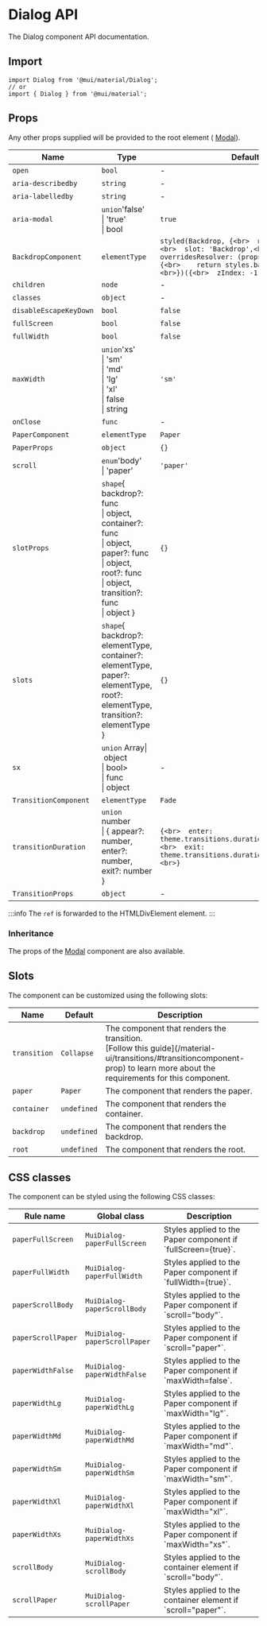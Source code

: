 # Dialog API

The Dialog component API documentation.

## Import

```
import Dialog from '@mui/material/Dialog';
// or
import { Dialog } from '@mui/material';
```

## Props

Any other props supplied will be provided to the root element ( [Modal](/material-ui/api/modal/)).

| Name | Type | Default | Description |
| --- | --- | --- | --- |
| `open` | `bool` | - | - |
| `aria-describedby` | `string` | - | - |
| `aria-labelledby` | `string` | - | - |
| `aria-modal` | `union`'false'<br>\| 'true'<br>\| bool | `true` | - |
| `BackdropComponent` | `elementType` | `styled(Backdrop, {<br>  name: 'MuiModal',<br>  slot: 'Backdrop',<br>  overridesResolver: (props, styles) => {<br>    return styles.backdrop;<br>  },<br>})({<br>  zIndex: -1,<br>})` | - |
| `children` | `node` | - | - |
| `classes` | `object` | - | - |
| `disableEscapeKeyDown` | `bool` | `false` | - |
| `fullScreen` | `bool` | `false` | - |
| `fullWidth` | `bool` | `false` | - |
| `maxWidth` | `union`'xs'<br>\| 'sm'<br>\| 'md'<br>\| 'lg'<br>\| 'xl'<br>\| false<br>\| string | `'sm'` | - |
| `onClose` | `func` | - | - |
| `PaperComponent` | `elementType` | `Paper` | - |
| `PaperProps` | `object` | `{}` | - |
| `scroll` | `enum`'body'<br>\| 'paper' | `'paper'` | - |
| `slotProps` | `shape`{ backdrop?: func<br>\| object, container?: func<br>\| object, paper?: func<br>\| object, root?: func<br>\| object, transition?: func<br>\| object } | `{}` | - |
| `slots` | `shape`{ backdrop?: elementType, container?: elementType, paper?: elementType, root?: elementType, transition?: elementType } | `{}` | - |
| `sx` | `union` Array\| object<br>\| bool><br>\| func<br>\| object | - | The `sx` prop is also available. |
| `TransitionComponent` | `elementType` | `Fade` | - |
| `transitionDuration` | `union` number<br>\| { appear?: number, enter?: number, exit?: number } | `{<br>  enter: theme.transitions.duration.enteringScreen,<br>  exit: theme.transitions.duration.leavingScreen,<br>}` | - |
| `TransitionProps` | `object` | - | - |

:::info
The `ref` is forwarded to the HTMLDivElement element.
:::

### Inheritance

The props of the [Modal](/material-ui/api/modal/) component are also available.

## Slots

The component can be customized using the following slots:

| Name | Default | Description |
| --- | --- | --- |
| `transition` | `Collapse` | The component that renders the transition.<br>\[Follow this guide\](/material-ui/transitions/#transitioncomponent-prop) to learn more about the requirements for this component. |
| `paper` | `Paper` | The component that renders the paper. |
| `container` | `undefined` | The component that renders the container. |
| `backdrop` | `undefined` | The component that renders the backdrop. |
| `root` | `undefined` | The component that renders the root. |

## CSS classes

The component can be styled using the following CSS classes:

| Rule name | Global class | Description |
| --- | --- | --- |
| `paperFullScreen` | `MuiDialog-paperFullScreen` | Styles applied to the Paper component if \`fullScreen={true}\`. |
| `paperFullWidth` | `MuiDialog-paperFullWidth` | Styles applied to the Paper component if \`fullWidth={true}\`. |
| `paperScrollBody` | `MuiDialog-paperScrollBody` | Styles applied to the Paper component if \`scroll="body"\`. |
| `paperScrollPaper` | `MuiDialog-paperScrollPaper` | Styles applied to the Paper component if \`scroll="paper"\`. |
| `paperWidthFalse` | `MuiDialog-paperWidthFalse` | Styles applied to the Paper component if \`maxWidth=false\`. |
| `paperWidthLg` | `MuiDialog-paperWidthLg` | Styles applied to the Paper component if \`maxWidth="lg"\`. |
| `paperWidthMd` | `MuiDialog-paperWidthMd` | Styles applied to the Paper component if \`maxWidth="md"\`. |
| `paperWidthSm` | `MuiDialog-paperWidthSm` | Styles applied to the Paper component if \`maxWidth="sm"\`. |
| `paperWidthXl` | `MuiDialog-paperWidthXl` | Styles applied to the Paper component if \`maxWidth="xl"\`. |
| `paperWidthXs` | `MuiDialog-paperWidthXs` | Styles applied to the Paper component if \`maxWidth="xs"\`. |
| `scrollBody` | `MuiDialog-scrollBody` | Styles applied to the container element if \`scroll="body"\`. |
| `scrollPaper` | `MuiDialog-scrollPaper` | Styles applied to the container element if \`scroll="paper"\`. |